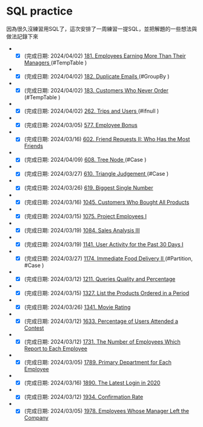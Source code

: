 # SQL practice
因為很久沒練習用SQL了，這次安排了一周練習一提SQL，並把解題的一些想法與做法記錄下來  

  * -[x] (完成日期: 2024/04/02) <a href="181/Employees_Earning_More_Than_Their_Managers.ipynb">181. Employees Earning More Than Their Managers </a> (#TempTable )
  * -[x] (完成日期: 2024/04/02) <a href="182/Duplicate_Emails.ipynb">182. Duplicate Emails </a> (#GroupBy )
  * -[x] (完成日期: 2024/04/02) <a href="183/Customers_Who_Never_Order.ipynb">183. Customers Who Never Order </a> (#TempTable )
  * -[x] (完成日期: 2024/04/02) <a href="262/Trips_and_Users.ipynb">262. Trips and Users </a> (#ifnull )
  * -[x] (完成日期: 2024/03/05) <a href="577/Employee_Bonus.ipynb">577. Employee Bonus </a>
  * -[x] (完成日期: 2024/03/16) <a href="602/Friend_Requests_II_Who_Has_the_Most_Friends.ipynb">602. Friend Requests II: Who Has the Most Friends </a>
  * -[x] (完成日期: 2024/04/09) <a href="608/Tree_Node.ipynb">608. Tree Node </a> (#Case )
  * -[x] (完成日期: 2024/03/27) <a href="610/Triangle_Judgement.ipynb">610. Triangle Judgement </a> (#Case )
  * -[x] (完成日期: 2024/03/26) <a href="619/Biggest_Single_Number.ipynb">619. Biggest Single Number </a>
  * -[x] (完成日期: 2024/03/16) <a href="1045/Customers_Who_Bought_All_Products.ipynb">1045. Customers Who Bought All Products </a>
  * -[x] (完成日期: 2024/03/15) <a href="1075/Project_Employees_I.ipynb">1075. Project Employees I </a>
  * -[x] (完成日期: 2024/03/19) <a href="1084/Sales_Analysis_III.ipynb">1084. Sales Analysis III </a>
  * -[x] (完成日期: 2024/03/19) <a href="1141/User_Activity_for_the_Past_30_Days_I.ipynb">1141. User Activity for the Past 30 Days I </a>
  * -[x] (完成日期: 2024/03/27) <a href="1174/Immediate_Food_Delivery_II.ipynb">1174. Immediate Food Delivery II </a> (#Partition, #Case )
  * -[x] (完成日期: 2024/03/12) <a href="1211/Queries_Quality_and_Percentage.ipynb">1211. Queries Quality and Percentage </a>
  * -[x] (完成日期: 2024/03/15) <a href="1327/List_the_Products_Ordered_in_a_Period.ipynb">1327. List the Products Ordered in a Period </a>
  * -[x] (完成日期: 2024/03/26) <a href="1341/Movie_Rating.ipynb">1341. Movie Rating </a>
  * -[x] (完成日期: 2024/03/12) <a href="1633/Percentage_of_Users_Attended_a_Contest.ipynb">1633. Percentage of Users Attended a Contest </a>
  * -[x] (完成日期: 2024/03/12) <a href="1731/The_Number_of_Employees_Which_Report_to_Each_Employee.ipynb">1731. The Number of Employees Which Report to Each Employee </a>
  * -[x] (完成日期: 2024/03/05) <a href="1789/Primary_Department_for_Each_Employee.ipynb">1789. Primary Department for Each Employee </a>
  * -[x] (完成日期: 2024/03/16) <a href="1890/The_Latest_Login_in_2020.ipynb">1890. The Latest Login in 2020 </a>
  * -[x] (完成日期: 2024/03/12) <a href="1934/Confirmation_Rate.ipynb">1934. Confirmation Rate </a>
  * -[x] (完成日期: 2024/03/05) <a href="1978/Employees_Whose_Manager_Left_the_Company.ipynb">1978. Employees Whose Manager Left the Company </a>
